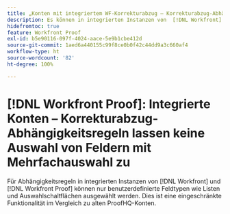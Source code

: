 ```yaml
---
title: „Konten mit integriertem WF-Korrekturabzug – Korrekturabzug-Abhängigkeitsregeln lassen keine Auswahl von Feldern mit Mehrfachauswahl zu
description: Es können in integrierten Instanzen von  [!DNL Workfront]  und  [!DNL Workfront Proof]  nur benutzerdefinierte Feldtypen wie Listen und Auswahlschaltflächen für Abhängigkeitsregeln ausgewählt werden. Dies ist eine eingeschränkte Funktionalität im Vergleich zu alten ProofHQ-Konten.
hidefromtoc: true
feature: Workfront Proof
exl-id: b5e90116-097f-4024-aace-5e9b1cbe412d
source-git-commit: 1aed6a440155c99f8ce0b0f42c44dd9a3c660af4
workflow-type: ht
source-wordcount: '82'
ht-degree: 100%

---
```


# [!DNL Workfront Proof]: Integrierte Konten – Korrekturabzug-Abhängigkeitsregeln lassen keine Auswahl von Feldern mit Mehrfachauswahl zu

<!--valid issue; Won't fix-->

Für Abhängigkeitsregeln in integrierten Instanzen von [!DNL Workfront] und [!DNL Workfront Proof] können nur benutzerdefinierte Feldtypen wie Listen und Auswahlschaltflächen ausgewählt werden. Dies ist eine eingeschränkte Funktionalität im Vergleich zu alten ProofHQ-Konten.

